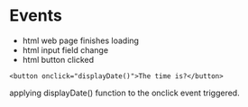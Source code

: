 # Events

- html web page finishes loading
- html input field change
- html button clicked

```
<button onclick="displayDate()">The time is?</button>
```

applying displayDate() function to the onclick event triggered.
